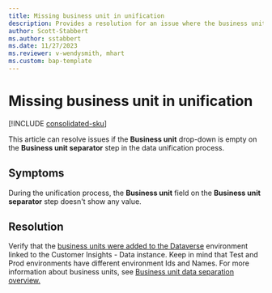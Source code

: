 ```yaml
---
title: Missing business unit in unification
description: Provides a resolution for an issue where the business unit is missing in the unification steps in Microsoft Dynamics 365 Customer Insights - Data.
author: Scott-Stabbert
ms.author: sstabbert
ms.date: 11/27/2023
ms.reviewer: v-wendysmith, mhart
ms.custom: bap-template
---
```


# Missing business unit in unification

[!INCLUDE [consolidated-sku](../../includes/consolidated-sku.md)]

This article can resolve issues if the **Business unit** drop-down is empty on the **Business unit separator** step in the data unification process.

## Symptoms

During the unification process, the **Business unit** field on the **Business unit separator** step doesn't show any value.

## Resolution

Verify that the [business units were added to the Dataverse](/power-platform/admin/create-edit-business-units) environment linked to the Customer Insights - Data instance. Keep in mind that Test and Prod environments have different environment Ids and Names. For more information about business units, see [Business unit data separation overview.](/dynamics365/customer-insights/data/business-units-data-separation)
